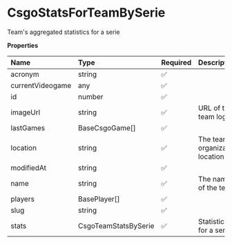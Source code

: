 # CsgoStatsForTeamBySerie

Team's aggregated statistics for a serie

**Properties**

| Name             | Type                 | Required | Description                      |
| :--------------- | :------------------- | :------- | :------------------------------- |
| acronym          | string               | ✅       |                                  |
| currentVideogame | any                  | ✅       |                                  |
| id               | number               | ✅       |                                  |
| imageUrl         | string               | ✅       | URL of the team logo             |
| lastGames        | BaseCsgoGame[]       | ✅       |                                  |
| location         | string               | ✅       | The team's organization location |
| modifiedAt       | string               | ✅       |                                  |
| name             | string               | ✅       | The name of the team.            |
| players          | BasePlayer[]         | ✅       |                                  |
| slug             | string               | ✅       |                                  |
| stats            | CsgoTeamStatsBySerie | ✅       | Statistics for a serie           |
